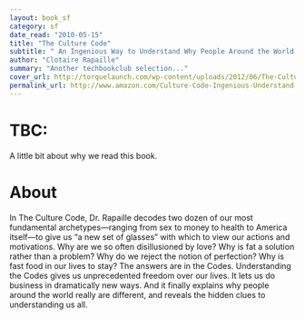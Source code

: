 ```yaml
---
layout: book_sf
category: sf
date_read: "2010-05-15"
title: "The Culture Code"
subtitle: " An Ingenious Way to Understand Why People Around the World Live and Buy as They Do"
author: "Clotaire Rapaille"
summary: "Another techbookclub selection..."
cover_url: http://torquelaunch.com/wp-content/uploads/2012/06/The-Culture-Code.png
permalink_url: http://www.amazon.com/Culture-Code-Ingenious-Understand-People/dp/0767920570/
---
```


# TBC:
A little bit about why we read this book.

# About
In The Culture Code, Dr. Rapaille decodes two dozen of our most fundamental archetypes—ranging from sex to money to health to America itself—to give us “a new set of glasses” with which to view our actions and motivations. Why are we so often disillusioned by love? Why is fat a solution rather than a problem? Why do we reject the notion of perfection? Why is fast food in our lives to stay? The answers are in the Codes. Understanding the Codes gives us unprecedented freedom over our lives. It lets us do business in dramatically new ways. And it finally explains why people around the world really are different, and reveals the hidden clues to understanding us all.

